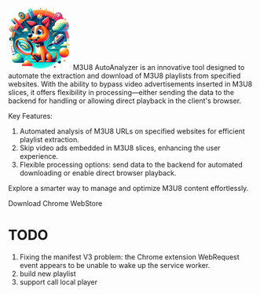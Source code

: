 
![Project Icon](./Icon.png) M3U8 AutoAnalyzer is an innovative tool designed to automate the extraction and download of M3U8 playlists from specified websites. With the ability to bypass video advertisements inserted in M3U8 slices, it offers flexibility in processing—either sending the data to the backend for handling or allowing direct playback in the client's browser.

Key Features:
1. Automated analysis of M3U8 URLs on specified websites for efficient playlist extraction.
2. Skip video ads embedded in M3U8 slices, enhancing the user experience.
3. Flexible processing options: send data to the backend for automated downloading or enable direct browser playback.

Explore a smarter way to manage and optimize M3U8 content effortlessly.


Download Chrome WebStore

# TODO
1. Fixing the manifest V3 problem: the Chrome extension WebRequest event appears to be unable to wake up the service worker.
2. build new playlist
2. support call local player


